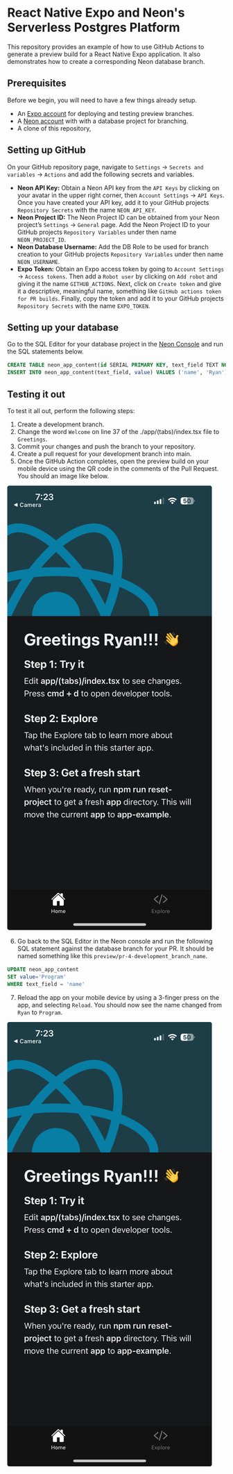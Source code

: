 # React Native Expo and Neon's Serverless Postgres Platform

This repository provides an example of how to use GitHub Actions to generate a preview build for a React Native Expo application. It also demonstrates how to create a corresponding Neon database branch.


## Prerequisites

Before we begin, you will need to have a few things already setup.

- An [Expo account](https://expo.dev/signup) for deploying and testing preview branches.
- A [Neon account](https://console.neon.tech/signup) with with a database project for branching.
- A clone of this repository,

## Setting up GitHub

On your GitHub repository page, navigate to `Settings` → `Secrets and variables` → `Actions` and add the following secrets and variables.

- **Neon API Key:**  Obtain a Neon API key from the `API Keys`  by clicking on your avatar in the upper right corner, then `Account Settings` → `API Keys`. Once you have created your API key, add it to your GitHub projects `Repository Secrets` with the name `NEON_API_KEY`.
- **Neon Project ID:** The Neon Project ID can be obtained from your Neon project’s `Settings` → `General` page. Add the Neon Project ID to your GitHub projects `Repository Variables` under then name `NEON_PROJECT_ID`.
- **Neon Database Username:** Add the DB Role to be used for branch creation to your GitHub projects `Repository Variables` under then name `NEON_USERNAME`.
- **Expo Token:** Obtain an Expo access token by going to `Account Settings` → `Access tokens`. Then add a `Robot user` by clicking on `Add robot` and giving it the name `GITHUB_ACTIONS`. Next, click on `Create token` and give it a descriptive, meaningful name, something like `GitHub actions token for PR builds`. Finally, copy the token and add it to your GitHub projects `Repository Secrets` with the name `EXPO_TOKEN`.

## Setting up your database

Go to the SQL Editor for your database project in the [Neon Console](https://console.neon.tech/app/projects/) and run the SQL statements below.

```SQL
CREATE TABLE neon_app_content(id SERIAL PRIMARY KEY, text_field TEXT NOT NULL, value TEXT);
INSERT INTO neon_app_content(text_field, value) VALUES ('name', 'Ryan')
```

## Testing it out

To test it all out, perform the following steps:
1. Create a development branch.
2. Change the word `Welcome` on line 37 of the ./app/(tabs)/index.tsx file to `Greetings`.
3. Commit your changes and push the branch to your repository.
4. Create a pull request for your development branch into main.
5. Once the GitHub Action completes, open the preview build on your mobile device using the QR code in the comments of the Pull Request. You should an image like below.

![<img src="/images/initial_preview.jpeg" height="250" alt="React Native Expo application with text greetings Ryan"/>](/images/initial_preview.jpeg)


6. Go back to the SQL Editor in the Neon console and run the following SQL statement against the database branch for your PR. It should be named something like this `preview/pr-4-development_branch_name`.

```SQL
UPDATE neon_app_content
SET value='Program'
WHERE text_field = 'name'
```
7. Reload the app on your mobile device by using a 3-finger press on the app, and selecting `Reload`. You should now see the name changed from `Ryan` to `Program`.

![React Native Expo application with text greetings program](/images/initial_preview.jpeg)